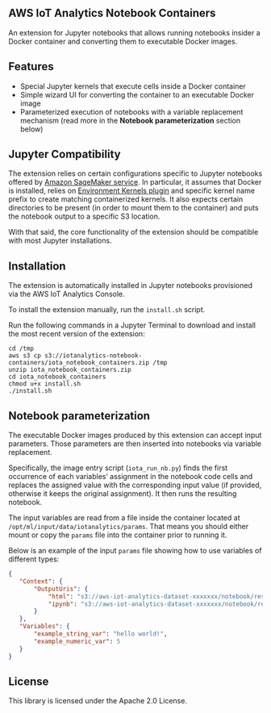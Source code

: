 ## AWS IoT Analytics Notebook Containers

An extension for Jupyter notebooks that allows running notebooks insider a Docker container and converting them to executable Docker images.

## Features

* Special Jupyter kernels that execute cells inside a Docker container
* Simple wizard UI for converting the container to an executable Docker image
* Parameterized execution of notebooks with a variable replacement mechanism (read more in the **Notebook parameterization** section below)

## Jupyter Compatibility

The extension relies on certain configurations specific to Jupyter notebooks offered by [Amazon SageMaker service](https://docs.aws.amazon.com/sagemaker/latest/dg/nbi.html). In particular, it assumes that Docker is installed, relies on [Environment Kernels plugin](https://github.com/Cadair/jupyter_environment_kernels) and specific kernel name prefix to create matching containerized kernels. It also expects certain directories to be present (in order to mount them to the container) and puts the notebook output to a specific S3 location.

With that said, the core functionality of the extension should be compatible with most Jupyter installations.

## Installation

The extension is automatically installed in Jupyter notebooks provisioned via the AWS IoT Analytics Console.

To install the extension manually, run the `install.sh` script.

Run the following commands in a Jupyter Terminal to download and install the most recent version of the extension:

```
cd /tmp
aws s3 cp s3://iotanalytics-notebook-containers/iota_notebook_containers.zip /tmp
unzip iota_notebook_containers.zip
cd iota_notebook_containers
chmod u+x install.sh
./install.sh
```

## Notebook parameterization

The executable Docker images produced by this extension can accept input parameters. Those parameters are then inserted into notebooks via variable replacement.

Specifically, the image entry script (`iota_run_nb.py`) finds the first occurrence of each variables’ assignment in the notebook code cells and replaces the assigned value with the corresponding input value (if provided, otherwise it keeps the original assignment). It then runs the resulting notebook.

The input variables are read from a file inside the container located at `/opt/ml/input/data/iotanalytics/params`. That means you should either mount or copy the `params` file into the container prior to running it.

Below is an example of the input `params` file showing how to use variables of different types:

```JSON
{
   "Context": {
       "OutputUris": {
           "html": "s3://aws-iot-analytics-dataset-xxxxxxx/notebook/results/iotanalytics-xxxxxxx/output.html",
           "ipynb": "s3://aws-iot-analytics-dataset-xxxxxxx/notebook/results/iotanalytics-xxxxxxx/output.ipynb"
       }
   },
   "Variables": {
       "example_string_var": "hello world!",
       "example_numeric_var": 5
   }
}
```

## License

This library is licensed under the Apache 2.0 License.
